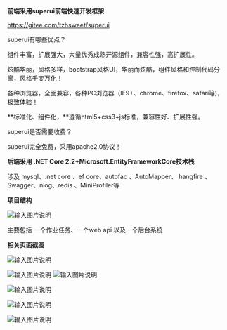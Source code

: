  **前端采用superui前端快速开发框架** 

https://gitee.com/tzhsweet/superui

superui有哪些优点？

组件丰富，扩展强大，大量优秀成熟开源组件，兼容性强，高扩展性。

炫酷华丽，风格多样，bootstrap风格UI，华丽而炫酷，组件风格和控制代码分离，风格千变万化！

各种浏览器，全面兼容，各种PC浏览器（IE9+、chrome、firefox、safari等)，极致体验！

**标准化、组件化，**遵循html5+css3+js标准，兼容性好、扩展性强。

superui是否需要收费？

superui完全免费，采用apache2.0协议！


 **后端采用 .NET Core 2.2+Microsoft.EntityFrameworkCore技术栈** 

涉及
mysql、.net core 、ef core、autofac 、AutoMapper、
hangfire 、Swagger、nlog、redis 、MiniProfiler等

 **项目结构** 

![输入图片说明](https://images.gitee.com/uploads/images/2019/0801/105556_1cc7f63a_420519.jpeg "QQ截图20190801104602.jpg")


主要包括 一个作业任务、一个web api 以及一个后台系统


 **相关页面截图** 



![输入图片说明](https://images.gitee.com/uploads/images/2019/0801/105809_8631bef2_420519.jpeg "QQ截图20190801104142.jpg")

 ![输入图片说明](https://images.gitee.com/uploads/images/2019/0801/105820_2d3dc51b_420519.jpeg "QQ截图20190801104205.jpg")
![输入图片说明](https://images.gitee.com/uploads/images/2019/0801/105831_4bdb29ad_420519.jpeg "QQ截图20190801104221.jpg")

![输入图片说明](https://images.gitee.com/uploads/images/2019/0801/105841_222da778_420519.jpeg "QQ截图20190801104233.jpg")

![输入图片说明](https://images.gitee.com/uploads/images/2019/0801/105856_4b25518a_420519.jpeg "QQ截图20190801104428.jpg")


![输入图片说明](https://images.gitee.com/uploads/images/2019/0801/105908_634eab44_420519.jpeg "QQ截图20190801104519.jpg")